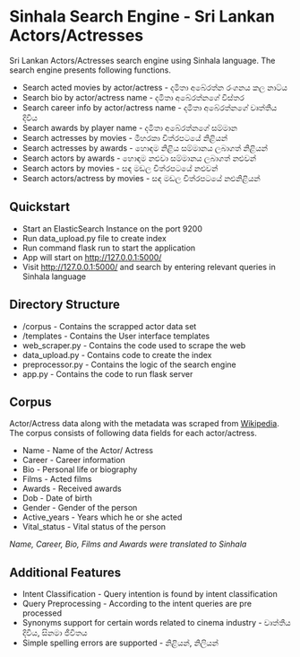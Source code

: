 # Sinhala Search Engine - Sri Lankan Actors/Actresses
Sri Lankan Actors/Actresses search engine using Sinhala language. The search engine presents following functions.
- Search acted movies by actor/actress - දමිතා අබේරත්න රංගනය කල නාට්ය
- Search bio by actor/actress name - දමිතා අබේරත්නගේ විස්තර
- Search career info by actor/actress name - දමිතා අබේරත්නගේ වෘත්තීය දිවිය
- Search awards by player name - දමිතා අබේරත්නගේ සම්මාන
- Search actresses by movies - මීහරකා චිත්රපටයේ නිළියන්
- Search actresses by awards - හොඳම නිළිය සම්මානය ලබාගත් නිළියන්
- Search actors by awards - හොඳම නළුවා සම්මානය ලබාගත් නළුවන්
- Search actors by movies - සඳ මඩල චිත්රපටයේ නළුවන්
- Search actors/actress by movies - සඳ මඩල චිත්රපටයේ නළුනිළියන්

## Quickstart
- Start an ElasticSearch Instance on the port 9200
- Run data_upload.py file to create index
- Run command flask run to start the application
- App will start on http://127.0.0.1:5000/
- Visit http://127.0.0.1:5000/ and search by entering relevant queries in Sinhala language

## Directory Structure
- /corpus - Contains the scrapped actor data set
- /templates - Contains the User interface templates
- web_scraper.py - Contains the code used to scrape the web
- data_upload.py - Contains code to create the index
- preprocessor.py - Contains the logic of the search engine
- app.py - Contains the code to run flask server

## Corpus
Actor/Actress data along with the metadata was scraped from [Wikipedia](https://en.wikipedia.org/wiki/List_of_Sri_Lankan_actors). The corpus consists of following data fields for each actor/actress.
- Name - Name of the Actor/ Actress
- Career - Career information 
- Bio - Personal life or biography
- Films - Acted films
- Awards - Received awards
- Dob - Date of birth
- Gender - Gender of the person
- Active_years - Years which he or she acted
- Vital_status - Vital status of the person

_Name, Career, Bio, Films and Awards were translated to Sinhala_


## Additional Features
- Intent Classification - Query intention is found by intent classification
- Query Preprocessing - According to the intent queries are pre processed
- Synonyms support for certain words related to cinema industry -  වෘත්තීය දිවිය, සිනමා ජීවිතය
- Simple spelling errors are supported - නිළියන්, නිලියන්





